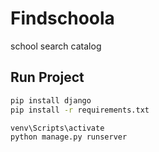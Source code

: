 # Findschoola
school search catalog

## Run Project

```bash
pip install django
pip install -r requirements.txt
```

```bash
venv\Scripts\activate
python manage.py runserver
```